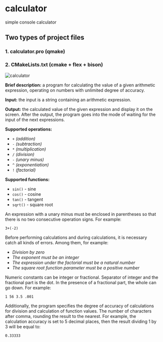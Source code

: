# calculator
simple console calculator

## Two types of project files

### 1. calculator.pro (qmake)

### 2. CMakeLists.txt (cmake + flex + bison)

![calculator](https://user-images.githubusercontent.com/20319403/118359144-bc0cc580-b58a-11eb-83e1-3d3f0aabc0d8.png)

**Brief description:** a program for calculating the value of a given 
arithmetic expression, operating on numbers with unlimited degree of accuracy.

**Input:** the input is a string containing an arithmetic expression.

**Output:** the calculated value of the given expression and display it on the 
screen. After the output, the program goes into the mode of waiting for the 
input of the next expressions.

**Supported operations:**
- `+` *(addition)*
- `-` *(subtraction)*
- `*` *(multiplication)*
- `/` *(division)*
- `-` *(unary minus)*
- `^` *(exponentiation)*
- `!` *(factorial)*

**Supported functions:**
- `sin()` - sine
- `cos()` - cosine
- `tan()` - tangent
- `sqrt()` - square root

An expression with a unary minus must be enclosed in parentheses so that there 
is no two consecutive operation signs. For example:
```
3+(-2)
```
Before performing calculations and during calculations, it is necessary catch 
all kinds of errors. Among them, for example:

- *Division by zero*
- *The exponent must be an integer*
- *The expression under the factorial must be a natural number*
- *The square root function parameter must be a positive number*

Numeric constants can be integer or fractional. Separator of integer and the 
fractional part is the dot. In the presence of a fractional part, the whole can 
go down. For example:
```
1 56 3.5 .001
```
Additionally, the program specifies the degree of accuracy of calculations for 
division and calculation of function values. The number of characters after 
comma, rounding the result to the nearest. For example, the calculation 
accuracy is set to 5 decimal places, then the result dividing 1 by 3 will be 
equal to:
```
0.33333
```
